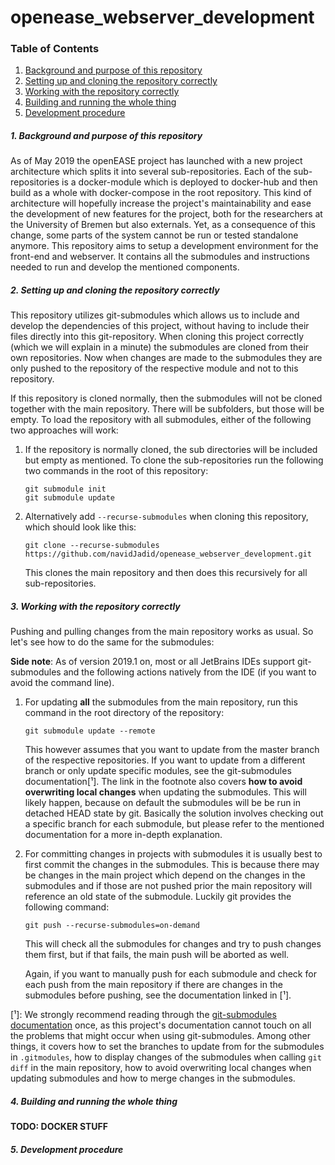# openease_webserver_development

### Table of Contents
1. [Background and purpose of this repository](#1-background-and-purpose-of-this-repository)
2. [Setting up and cloning the repository correctly](#2-setting-up-and-cloning-the-repository-correctly)
3. [Working with the repository correctly](#3-working-with-the-repository-correctly)
4. [Building and running the whole thing](#4-building-and-running-the-whole-thing)
5. [Development procedure](#5-development-procedure)

##### 1. Background and purpose of this repository
As of May 2019 the openEASE project has launched with a new project architecture which splits it into several sub-repositories. Each of the sub-repositories is a docker-module which is deployed to docker-hub and then build as a whole with docker-compose in the root repository. This kind of architecture will hopefully increase the project's maintainability and ease the development of new features for the project, both for the researchers at the University of Bremen but also externals. Yet, as a consequence of this change, some parts of the system cannot be run or tested standalone anymore. This repository aims to setup a development environment for the front-end and webserver. It contains all the submodules and instructions needed to run and develop the mentioned components.

##### 2. Setting up and cloning the repository correctly
This repository utilizes git-submodules which allows us to include and develop the dependencies of this project, without having to include their files directly into this git-repository. When cloning this project correctly (which we will explain in a minute) the submodules are cloned from their own repositories. Now when changes are made to the submodules they are only pushed to the repository of the respective module and not to this repository.

If this repository is cloned normally, then the submodules will not be cloned together with the main repository. There will be subfolders, but those will be empty. To load the repository with all submodules, either of the following two approaches will work:

1. If the repository is normally cloned, the sub directories will be included but empty as mentioned. To clone the sub-repositories run the following two commands in the root of this repository:

    ```
    git submodule init
    git submodule update
    ```

2. Alternatively add `--recurse-submodules` when cloning this repository, which should look like this:

    ```
    git clone --recurse-submodules https://github.com/navidJadid/openease_webserver_development.git
    ```

    This clones the main repository and then does this recursively for all sub-repositories.


##### 3. Working with the repository correctly
Pushing and pulling changes from the main repository works as usual. So let's see how to do the same for the submodules:

**Side note**: As of version 2019.1 on, most or all JetBrains IDEs support git-submodules and the following actions natively from the IDE (if you want to avoid the command line).

1. For updating **all** the submodules from the main repository, run this command in the root directory of the repository:

    ```
    git submodule update --remote
    ```

    This however assumes that you want to update from the master branch of the respective repositories. If you want to update from a different branch or only update specific modules, see the git-submodules documentation[¹]. The link in the footnote also covers **how to avoid overwriting local changes** when updating the submodules. This will likely happen, because on default the submodules will be be run in detached HEAD state by git. Basically the solution involves checking out a specific branch for each submodule, but please refer to the mentioned documentation for a more in-depth explanation.

2. For committing changes in projects with submodules it is usually best to first commit the changes in the submodules. This is because there may be changes in the main project which depend on the changes in the submodules and if those are not pushed prior the main repository will reference an old state of the submodule. Luckily git provides the following command: 

    ```
    git push --recurse-submodules=on-demand
    ```

    This will check all the submodules for changes and try to push changes them first, but if that fails, the main push will be aborted as well.

    Again, if you want to manually push for each submodule and check for each push from the main repository if there are changes in the submodules before pushing, see the documentation linked in [¹].

[¹]: We strongly recommend reading through the [git-submodules documentation](https://git-scm.com/book/en/v2/Git-Tools-Submodules) once, as this project's documentation cannot touch on all the problems that might occur when using git-submodules. Among other things, it covers how to set the branches to update from for the submodules in `.gitmodules`, how to display changes of the submodules when calling `git diff` in the main repository, how to avoid overwriting local changes when updating submodules and how to merge changes in the submodules. 

##### 4. Building and running the whole thing
**TODO: DOCKER STUFF**

##### 5. Development procedure

